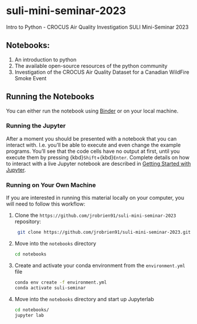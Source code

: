 # suli-mini-seminar-2023
Intro to Python - CROCUS Air Quality Investigation SULI Mini-Seminar 2023

## Notebooks:  
1. An introduction to python  
2. The available open-source resources of the python community  
3. Investigation of the CROCUS Air Quality Dataset for a Canadian WildFire Smoke Event

## Running the Notebooks
You can either run the notebook using [Binder](https://binderhub.readthedocs.io/en/latest/#) or on your local machine.

### Running the Jupyter

After a moment you should be presented with a
notebook that you can interact with. I.e. you’ll be able to execute
and even change the example programs. You’ll see that the code cells
have no output at first, until you execute them by pressing
{kbd}`Shift`\+{kbd}`Enter`. Complete details on how to interact with
a live Jupyter notebook are described in [Getting Started with
Jupyter](https://foundations.projectpythia.org/foundations/getting-started-jupyter.html).

### Running on Your Own Machine
If you are interested in running this material locally on your computer, you will need to follow this workflow:   

1. Clone the `https://github.com/jrobrien91/suli-mini-seminar-2023` repository:

   ```bash
    git clone https://github.com/jrobrien91/suli-mini-seminar-2023.git
    ```  
1. Move into the `notebooks` directory
    ```bash
    cd notebooks
    ```  
1. Create and activate your conda environment from the `environment.yml` file
    ```bash
    conda env create -f environment.yml
    conda activate suli-seminar
    ```  
1.  Move into the `notebooks` directory and start up Jupyterlab
    ```bash
    cd notebooks/
    jupyter lab
    ```
